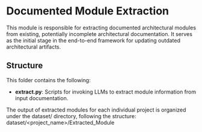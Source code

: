 # Documented Module Extraction

This module is responsible for extracting documented architectural modules from existing, potentially incomplete architectural documentation. It serves as the initial stage in the end-to-end framework for updating outdated architectural artifacts.

## Structure

This folder contains the following:

- **extract.py**: Scripts for invoking LLMs to extract module information from input documentation.

The output of extracted modules for each individual project is organized under the dataset/ directory, following the structure:
dataset/<project_name>/Extracted_Module
